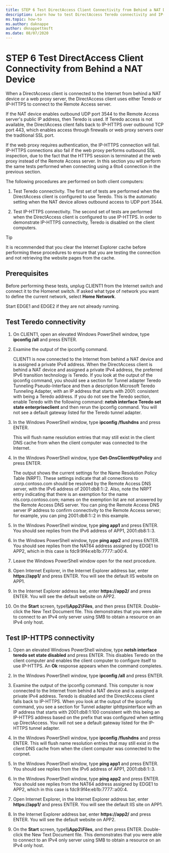 ```yaml
---
title: STEP 6 Test DirectAccess Client Connectivity from Behind a NAT Device
description: Learn how to test DirectAccess Teredo connectivity and IP-HTTPS connectivity from behind a NAT device.
ms.topic: how-to
ms.author: daknappe
author: dknappettmsft
ms.date: 08/07/2020
---
```

# STEP 6 Test DirectAccess Client Connectivity from Behind a NAT Device

When a DirectAccess client is connected to the Internet from behind a NAT device or a web proxy server, the DirectAccess client uses either Teredo or IP-HTTPS to connect to the Remote Access server.

If the NAT device enables outbound UDP port 3544 to the Remote Access server's public IP address, then Teredo is used. If Teredo access is not available, the DirectAccess client falls back to IP-HTTPS over outbound TCP port 443, which enables access through firewalls or web proxy servers over the traditional SSL port.

If the web proxy requires authentication, the IP-HTTPS connection will fail. IP-HTTPS connections also fail if the web proxy performs outbound SSL inspection, due to the fact that the HTTPS session is terminated at the web proxy instead of the Remote Access server. In this section you will perform the same tests performed when connecting using a 6to4 connection in the previous section.

The following procedures are performed on both client computers:

1. Test Teredo connectivity. The first set of tests are performed when the DirectAccess client is configured to use Teredo. This is the automatic setting when the NAT device allows outbound access to UDP port 3544.

2. Test IP-HTTPS connectivity. The second set of tests are performed when the DirectAccess client is configured to use IP-HTTPS. In order to demonstrate IP-HTTPS connectivity, Teredo is disabled on the client computers.

> [!TIP]
> It is recommended that you clear the Internet Explorer cache before performing these procedures to ensure that you are testing the connection and not retrieving the website pages from the cache.

## Prerequisites

Before performing these tests, unplug CLIENT1 from the Internet switch and connect it to the Homenet switch. If asked what type of network you want to define the current network, select **Home Network**.

Start EDGE1 and EDGE2 if they are not already running.

## Test Teredo connectivity

1. On CLIENT1, open an elevated Windows PowerShell window, type **ipconfig /all** and press ENTER.

2. Examine the output of the ipconfig command.

   CLIENT1 is now connected to the Internet from behind a NAT device and is assigned a private IPv4 address. When the DirectAccess client is behind a NAT device and assigned a private IPv4 address, the preferred IPv6 transition technology is Teredo. If you look at the output of the ipconfig command, you should see a section for Tunnel adapter Teredo Tunneling Pseudo-Interface and then a description Microsoft Teredo Tunneling Adapter, with an IP address that starts with 2001: consistent with being a Teredo address. If you do not see the Teredo section, enable Teredo with the following command: **netsh interface Teredo set state enterpriseclient** and then rerun the ipconfig command. You will not see a default gateway listed for the Teredo tunnel adapter.

3. In the Windows PowerShell window, type **ipconfig /flushdns** and press ENTER.

   This will flush name resolution entries that may still exist in the client DNS cache from when the client computer was connected to the Internet.

4. In the Windows PowerShell window, type **Get-DnsClientNrptPolicy** and press ENTER.

   The output shows the current settings for the Name Resolution Policy Table (NRPT). These settings indicate that all connections to .corp.contoso.com should be resolved by the Remote Access DNS server, with the IPv6 address of 2001:db8:1::2. Also, note the NRPT entry indicating that there is an exemption for the name nls.corp.contoso.com; names on the exemption list are not answered by the Remote Access DNS server. You can ping the Remote Access DNS server IP address to confirm connectivity to the Remote Access server; for example, you can ping 2001:db8:1::2 in this example.

5. In the Windows PowerShell window, type **ping app1** and press ENTER. You should see replies from the IPv6 address of APP1, 2001:db8:1::3.

6. In the Windows PowerShell window, type **ping app2** and press ENTER. You should see replies from the NAT64 address assigned by EDGE1 to APP2, which in this case is fdc9:9f4e:eb1b:7777::a00:4.

7. Leave the Windows PowerShell window open for the next procedure.

8. Open Internet Explorer, in the Internet Explorer address bar, enter **https://app1/** and press ENTER. You will see the default IIS website on APP1.

9. In the Internet Explorer address bar, enter **https://app2/** and press ENTER. You will see the default website on APP2.

10. On the **Start** screen, type<strong>\\\App2\Files</strong>, and then press ENTER. Double-click the New Text Document file. This demonstrates that you were able to connect to an IPv4 only server using SMB to obtain a resource on an IPv4 only host.

## Test IP-HTTPS connectivity

1. Open an elevated Windows PowerShell window, type **netsh interface teredo set state disabled** and press ENTER. This disables Teredo on the client computer and enables the client computer to configure itself to use IP-HTTPS. An **Ok** response appears when the command completes.

2. In the Windows PowerShell window, type **ipconfig /all** and press ENTER.

3. Examine the output of the ipconfig command. This computer is now connected to the Internet from behind a NAT device and is assigned a private IPv4 address. Teredo is disabled and the DirectAccess client falls back to IP-HTTPS. When you look at the output of the ipconfig command, you see a section for Tunnel adapter iphttpsinterface with an IP address that starts with 2001:db8:1:100 consistent with this being an IP-HTTPS address based on the prefix that was configured when setting up DirectAccess. You will not see a default gateway listed for the IP-HTTPS tunnel adapter.

4. In the Windows PowerShell window, type **ipconfig /flushdns** and press ENTER. This will flush name resolution entries that may still exist in the client DNS cache from when the client computer was connected to the corpnet.

5. In the Windows PowerShell window, type **ping app1** and press ENTER. You should see replies from the IPv6 address of APP1, 2001:db8:1::3.

6. In the Windows PowerShell window, type **ping app2** and press ENTER. You should see replies from the NAT64 address assigned by EDGE1 to APP2, which in this case is fdc9:9f4e:eb1b:7777::a00:4.

7. Open Internet Explorer, in the Internet Explorer address bar, enter **https://app1/** and press ENTER. You will see the default IIS site on APP1.

8. In the Internet Explorer address bar, enter **https://app2/** and press ENTER. You will see the default website on APP2.

9. On the **Start** screen, type<strong>\\\App2\Files</strong>, and then press ENTER. Double-click the New Text Document file. This demonstrates that you were able to connect to an IPv4 only server using SMB to obtain a resource on an IPv4 only host.

